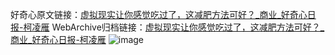 好奇心原文链接：[虚拟现实让你感觉吃过了，这减肥方法可好？_商业_好奇心日报-柯凌雁](https://www.qdaily.com/articles/6043.html)
WebArchive归档链接：[虚拟现实让你感觉吃过了，这减肥方法可好？_商业_好奇心日报-柯凌雁](http://web.archive.org/web/20190623165845/https://www.qdaily.com/articles/6043.html)
![image](http://ww3.sinaimg.cn/large/007d5XDply1g3w9gpljn7j30u03lk1kx)